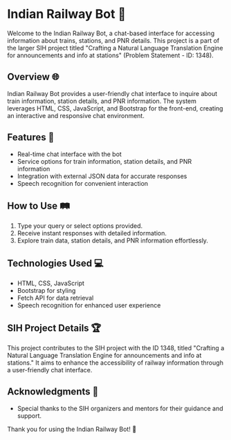 # Indian Railway Bot 🚂

Welcome to the Indian Railway Bot, a chat-based interface for accessing information about trains, stations, and PNR details. This project is a part of the larger SIH project titled "Crafting a Natural Language Translation Engine for announcements and info at stations" (Problem Statement - ID: 1348).

## Overview 🌐

Indian Railway Bot provides a user-friendly chat interface to inquire about train information, station details, and PNR information. The system leverages HTML, CSS, JavaScript, and Bootstrap for the front-end, creating an interactive and responsive chat environment.

## Features 🚀

- Real-time chat interface with the bot
- Service options for train information, station details, and PNR information
- Integration with external JSON data for accurate responses
- Speech recognition for convenient interaction

## How to Use 🛤️

1. Type your query or select options provided.
2. Receive instant responses with detailed information.
3. Explore train data, station details, and PNR information effortlessly.

## Technologies Used 💻

- HTML, CSS, JavaScript
- Bootstrap for styling
- Fetch API for data retrieval
- Speech recognition for enhanced user experience

## SIH Project Details 🏆

This project contributes to the SIH project with the ID 1348, titled "Crafting a Natural Language Translation Engine for announcements and info at stations." It aims to enhance the accessibility of railway information through a user-friendly chat interface.

## Acknowledgments 🙏

- Special thanks to the SIH organizers and mentors for their guidance and support.

Thank you for using the Indian Railway Bot! 🚄
